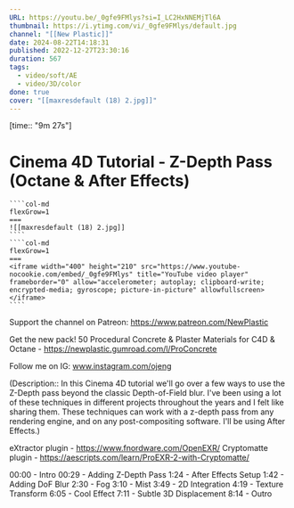 ```yaml
---
URL: https://youtu.be/_0gfe9FMlys?si=I_LC2HxNNEMjTl6A
thumbnail: https://i.ytimg.com/vi/_0gfe9FMlys/default.jpg
channel: "[[New Plastic]]"
date: 2024-08-22T14:18:31
published: 2022-12-27T23:30:16
duration: 567
tags:
  - video/soft/AE
  - video/3D/color
done: true
cover: "[[maxresdefault (18) 2.jpg]]"
---
```

[time:: "9m 27s"]
# Cinema 4D Tutorial - Z-Depth Pass (Octane & After Effects)
`````col
````col-md
flexGrow=1
===
![[maxresdefault (18) 2.jpg]]
````
````col-md
flexGrow=1
===
<iframe width="400" height="210" src="https://www.youtube-nocookie.com/embed/_0gfe9FMlys" title="YouTube video player" frameborder="0" allow="accelerometer; autoplay; clipboard-write; encrypted-media; gyroscope; picture-in-picture" allowfullscreen></iframe>
````
`````
Support the channel on Patreon: https://www.patreon.com/NewPlastic

Get the new pack! 50 Procedural Concrete & Plaster Materials for C4D & Octane - https://newplastic.gumroad.com/l/ProConcrete

Follow me on IG: www.instagram.com/ojeng

(Description:: In this Cinema 4D tutorial we'll go over a few ways to use the Z-Depth pass beyond the classic Depth-of-Field blur. I've been using a lot of these techniques in different projects throughout the years and I felt like sharing them. These techniques can work with a z-depth pass from any rendering engine, and on any post-compositing software. I'll be using After Effects.)

eXtractor plugin - https://www.fnordware.com/OpenEXR/
Cryptomatte plugin - https://aescripts.com/learn/ProEXR-2-with-Cryptomatte/

00:00 - Intro
00:29 - Adding Z-Depth Pass
1:24 - After Effects Setup
1:42 - Adding DoF Blur
2:30 - Fog
3:10 - Mist
3:49 - 2D Integration
4:19 - Texture Transform
6:05 - Cool Effect
7:11 - Subtle 3D Displacement 
8:14 - Outro
